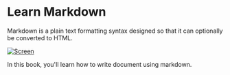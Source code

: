 Learn Markdown
========

Markdown is a plain text formatting syntax designed so that it can optionally be converted to HTML.

[![Screen](https://raw.github.com/GitbookIO/markdown/master/assets/preview.png)](https://raw.github.com/GitbookIO/markdown/master/assets/preview.png)

In this book, you'll learn how to write document using markdown.
